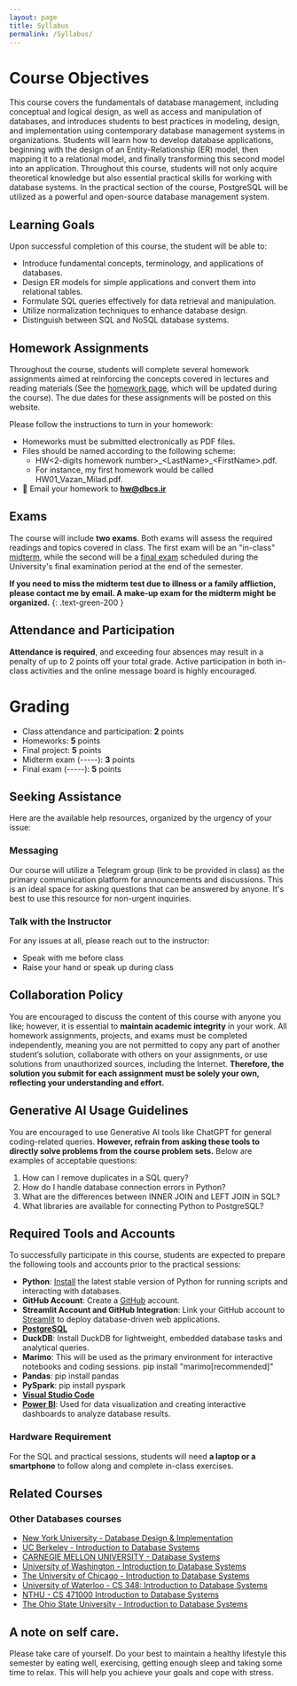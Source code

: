 ```yaml
---
layout: page
title: Syllabus
permalink: /Syllabus/
---
```

# **Course Objectives**
This course covers the fundamentals of database management, including conceptual and logical design, as well as access and manipulation of databases, and introduces students to best practices in modeling, design, and implementation using contemporary database management systems in organizations. Students will learn how to develop database applications, beginning with the design of an Entity-Relationship (ER) model, then mapping it to a relational model, and finally transforming this second model into an application. Throughout this course, students will not only acquire theoretical knowledge but also essential practical skills for working with database systems. In the practical section of the course, PostgreSQL will be utilized as a powerful and open-source database management system.


## **Learning Goals**

 Upon successful completion of this course, the student will be able to:

- Introduce fundamental concepts, terminology, and applications of databases.
- Design ER models for simple applications and convert them into relational tables.
- Formulate SQL queries effectively for data retrieval and manipulation.
- Utilize normalization techniques to enhance database design.
- Distinguish between SQL and NoSQL database systems.

## **Homework Assignments**

Throughout the course, students will complete several homework assignments aimed at reinforcing the concepts covered in lectures and reading materials (See the [homework page](https://dbcs.ir/assignments/), which will be updated during the course). The due dates for these assignments will be posted on this website.

Please follow the instructions to turn in your homework:
- Homeworks must be submitted electronically as PDF files.
- Files should be named according to the following scheme:
   - HW<2-digits homework number>\_\<LastName>\_\<FirstName>.pdf.
   - For instance, my first homework would be called HW01_Vazan_Milad.pdf.
- 📧 Email your homework to **hw@dbcs.ir**

## **Exams**

The course will include **two exams**. Both exams will assess the required readings and topics covered in class. The first exam will be an "in-class" [midterm](https://dbcs.ir//exams/midterm), while the second will be a [final exam](https://dbcs.ir//exams/final) scheduled during the University's final examination period at the end of the semester.

**If you need to miss the midterm test due to illness or a family affliction, please contact me by email. A make-up exam for the midterm might be organized.**
{: 	.text-green-200 }

## **Attendance and Participation**

**Attendance is required**, and exceeding four absences may result in a penalty of up to 2 points off your total grade. Active participation in both in-class activities and the online message board is highly encouraged.

# **Grading**
- Class attendance and participation: **2** points 
- Homeworks: **5** points
- Final project: **5** points 
- Midterm exam (-----): **3** points
- Final exam (-----): **5** points 


## **Seeking Assistance**

Here are the available help resources, organized by the urgency of your issue:

### **Messaging**
Our course will utilize a Telegram group (link to be provided in class) as the primary communication platform for announcements and discussions. This is an ideal space for asking questions that can be answered by anyone. It's best to use this resource for non-urgent inquiries.

### **Talk with the Instructor**
For any issues at all, please reach out to the instructor:

- Speak with me before class  
- Raise your hand or speak up during class


## **Collaboration Policy**

You are encouraged to discuss the content of this course with anyone you like; however, it is essential to **maintain academic integrity** in your work. All homework assignments, projects, and exams must be completed independently, meaning you are not permitted to copy any part of another student’s solution, collaborate with others on your assignments, or use solutions from unauthorized sources, including the Internet. **Therefore, the solution you submit for each assignment must be solely your own, reflecting your understanding and effort.**

## **Generative AI Usage Guidelines**

You are encouraged to use Generative AI tools like ChatGPT for general coding-related queries. **However, refrain from asking these tools to directly solve problems from the course problem sets.** Below are examples of acceptable questions:
1. How can I remove duplicates in a SQL query?
2. How do I handle database connection errors in Python?
3. What are the differences between INNER JOIN and LEFT JOIN in SQL?
4. What libraries are available for connecting Python to PostgreSQL?

## **Required Tools and Accounts**

To successfully participate in this course, students are expected to prepare the following tools and accounts prior to the practical sessions:

- **Python**: [Install](https://www.python.org/downloads/) the latest stable version of Python for running scripts and interacting with databases.  
- **GitHub Account**: Create a [GitHub](https://github.com/) account.
- **Streamlit Account and GitHub Integration**: Link your GitHub account to [Streamlit](https://share.streamlit.io/) to deploy database-driven web applications.  
- **[PostgreSQL](https://www.postgresql.org/download/)**
- **DuckDB**: Install DuckDB for lightweight, embedded database tasks and analytical queries.  
- **Marimo**: This will be used as the primary environment for interactive notebooks and coding sessions. pip install "marimo[recommended]"
- **Pandas**: pip install pandas
- **PySpark**: pip install pyspark
- **[Visual Studio Code](https://code.visualstudio.com/download)**
- **[Power BI](https://powerbi.microsoft.com/)**: Used for data visualization and creating interactive dashboards to analyze database results.  

### **Hardware Requirement**

For the SQL and practical sessions, students will need **a laptop or a smartphone** to follow along and complete in-class exercises.

## **Related Courses**
### Other Databases courses 
<!--- ### What is this course like in other places?--->
- [New York University - Database Design & Implementation](https://knowledge.kitchen/content/courses/database-design/schedule/)
- [UC Berkeley - Introduction to Database Systems](https://cs186berkeley.net/)
- [CARNEGIE MELLON UNIVERSITY - Database Systems](https://15445.courses.cs.cmu.edu/spring2024/schedule.html)
- [University of Washington - Introduction to Database Systems](https://courses.cs.washington.edu/courses/cse414/)
- [The University of Chicago - Introduction to Database Systems](https://classes.cs.uchicago.edu/archive/2023/spring/23500-1/)
- [University of Waterloo - CS 348: Introduction to Database Systems](https://cs.uwaterloo.ca/~smaiyya/cs348/)
- [NTHU - CS 471000 Introduction to Database Systems](https://nthu-datalab.github.io/db/)
- [The Ohio State University - Introduction to Database Systems](https://syllabi.engineering.osu.edu/syllabi/cse_3241)

## **A note on self care.** 
Please take care of yourself. Do your best to maintain a healthy lifestyle this semester by eating well, exercising, getting enough sleep and taking some time to relax. This will help you achieve your goals and cope with stress. 
